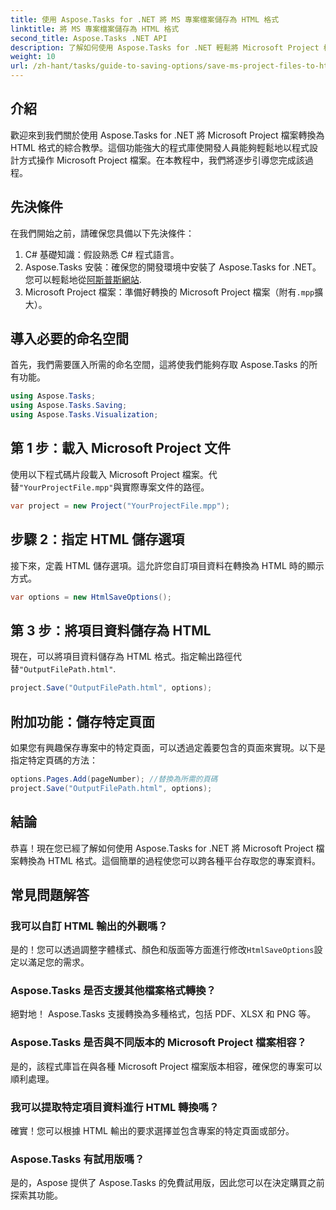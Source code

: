 ```yaml
---
title: 使用 Aspose.Tasks for .NET 將 MS 專案檔案儲存為 HTML 格式
linktitle: 將 MS 專案檔案儲存為 HTML 格式
second_title: Aspose.Tasks .NET API
description: 了解如何使用 Aspose.Tasks for .NET 輕鬆將 Microsoft Project 檔案 (.mpp) 轉換為 HTML 格式。這個綜合教程提供了逐步說明，包括如何載入專案文件、自訂 HTML 輸出以及保存特定頁面。
weight: 10
url: /zh-hant/tasks/guide-to-saving-options/save-ms-project-files-to-html-format/
---
```

## 介紹

歡迎來到我們關於使用 Aspose.Tasks for .NET 將 Microsoft Project 檔案轉換為 HTML 格式的綜合教學。這個功能強大的程式庫使開發人員能夠輕鬆地以程式設計方式操作 Microsoft Project 檔案。在本教程中，我們將逐步引導您完成該過程。

## 先決條件

在我們開始之前，請確保您具備以下先決條件：

1. C# 基礎知識：假設熟悉 C# 程式語言。
2.  Aspose.Tasks 安裝：確保您的開發環境中安裝了 Aspose.Tasks for .NET。您可以輕鬆地從[阿斯普斯網站](https://www.aspose.com).
3. Microsoft Project 檔案：準備好轉換的 Microsoft Project 檔案（附有`.mpp`擴大）。

## 導入必要的命名空間

首先，我們需要匯入所需的命名空間，這將使我們能夠存取 Aspose.Tasks 的所有功能。

```csharp
using Aspose.Tasks;
using Aspose.Tasks.Saving;
using Aspose.Tasks.Visualization;
```

## 第 1 步：載入 Microsoft Project 文件

使用以下程式碼片段載入 Microsoft Project 檔案。代替`"YourProjectFile.mpp"`與實際專案文件的路徑。

```csharp
var project = new Project("YourProjectFile.mpp");
```

## 步驟 2：指定 HTML 儲存選項

接下來，定義 HTML 儲存選項。這允許您自訂項目資料在轉換為 HTML 時的顯示方式。

```csharp
var options = new HtmlSaveOptions();
```

## 第 3 步：將項目資料儲存為 HTML

現在，可以將項目資料儲存為 HTML 格式。指定輸出路徑代替`"OutputFilePath.html"`.

```csharp
project.Save("OutputFilePath.html", options);
```

## 附加功能：儲存特定頁面

如果您有興趣保存專案中的特定頁面，可以透過定義要包含的頁面來實現。以下是指定特定頁碼的方法：

```csharp
options.Pages.Add(pageNumber); //替換為所需的頁碼
project.Save("OutputFilePath.html", options);
```

## 結論

恭喜！現在您已經了解如何使用 Aspose.Tasks for .NET 將 Microsoft Project 檔案轉換為 HTML 格式。這個簡單的過程使您可以跨各種平台存取您的專案資料。

## 常見問題解答

### 我可以自訂 HTML 輸出的外觀嗎？
是的！您可以透過調整字體樣式、顏色和版面等方面進行修改`HtmlSaveOptions`設定以滿足您的需求。

### Aspose.Tasks 是否支援其他檔案格式轉換？
絕對地！ Aspose.Tasks 支援轉換為多種格式，包括 PDF、XLSX 和 PNG 等。

### Aspose.Tasks 是否與不同版本的 Microsoft Project 檔案相容？
是的，該程式庫旨在與各種 Microsoft Project 檔案版本相容，確保您的專案可以順利處理。

### 我可以提取特定項目資料進行 HTML 轉換嗎？
確實！您可以根據 HTML 輸出的要求選擇並包含專案的特定頁面或部分。

### Aspose.Tasks 有試用版嗎？
是的，Aspose 提供了 Aspose.Tasks 的免費試用版，因此您可以在決定購買之前探索其功能。